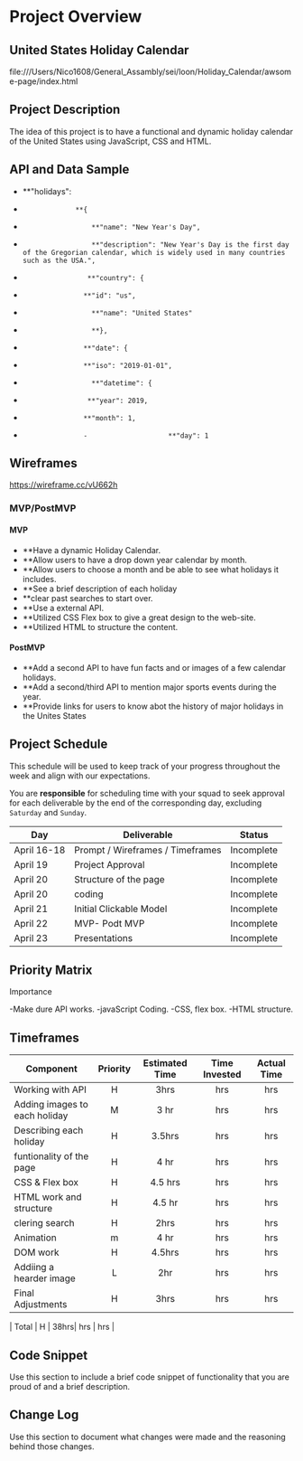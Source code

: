 # Project Overview

## United States Holiday Calendar
file:///Users/Nico1608/General_Assambly/sei/loon/Holiday_Calendar/awsome-page/index.html


## Project Description

The idea of this project is to have a functional and dynamic holiday calendar of the United States using JavaScript, CSS and HTML.


## API and Data Sample
 - **"holidays": 
  -                  **{
  -                      **"name": "New Year's Day",
  -                      **"description": "New Year's Day is the first day of the Gregorian calendar, which is widely used in many countries such as the USA.",
  -                     **"country": {
  -                    **"id": "us",
  -                      **"name": "United States"
  -                      **},
  -                    **"date": {
  -                    **"iso": "2019-01-01",
  -                      **"datetime": {
  -                     **"year": 2019,
  -                    **"month": 1,
  -                    -                    **"day": 1




## Wireframes

https://wireframe.cc/vU662h

### MVP/PostMVP

#### MVP 


- **Have a dynamic Holiday Calendar.
- **Allow users to have a drop down year calendar by month.
- **Allow users to choose a month and be able to see what holidays it includes.
- **See a brief description of each holiday
- **clear past searches to start over.
- **Use a external API.
- **Utilized CSS Flex box to give a great design to the web-site.
- **Utilized HTML to structure the content. 

#### PostMVP  

- **Add a second API to have fun facts and or images of a few calendar holidays.
- **Add a second/third API to mention major sports events during the year.
- **Provide links for users to know abot the history of major holidays in the Unites States


## Project Schedule

This schedule will be used to keep track of your progress throughout the week and align with our expectations.  

You are **responsible** for scheduling time with your squad to seek approval for each deliverable by the end of the corresponding day, excluding `Saturday` and `Sunday`.

|  Day | Deliverable | Status
|---|---| ---|
|April 16-18| Prompt / Wireframes / Timeframes | Incomplete
|April 19| Project Approval | Incomplete
|April 20| Structure of the page  | Incomplete
|April 20| coding | Incomplete
|April 21| Initial Clickable Model  | Incomplete
|April 22| MVP- Podt MVP | Incomplete
|April 23| Presentations | Incomplete

## Priority Matrix

 Importance
 
 -Make dure API works.
 -javaScript Coding.
 -CSS, flex box.
 -HTML structure.
## Timeframes



| Component | Priority | Estimated Time | Time Invested | Actual Time |
| --- | :---: |  :---: | :---: | :---: |
| Working with API | H | 3hrs| hrs | hrs |
| Adding images to each holiday| M | 3 hr| hrs | hrs |
| Describing each holiday | H | 3.5hrs| hrs | hrs |
| funtionality of the page | H | 4 hr| hrs | hrs |
| CSS & Flex box | H | 4.5 hrs| hrs | hrs |
| HTML work and structure| H | 4.5 hr| hrs | hrs |
| clering search | H | 2hrs| hrs | hrs |
| Animation | m | 4 hr| hrs | hrs |
| DOM work | H | 4.5hrs| hrs | hrs |
| Addiing a hearder image| L | 2hr| hrs | hrs |
| Final Adjustments | H | 3hrs| hrs | hrs |


| Total | H | 38hrs| hrs | hrs |

## Code Snippet

Use this section to include a brief code snippet of functionality that you are proud of and a brief description.  


## Change Log
 Use this section to document what changes were made and the reasoning behind those changes.  
